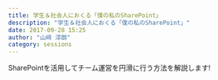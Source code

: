 ```yaml
---
title: 学生＆社会人におくる「僕の私のSharePoint」
description: "学生＆社会人におくる「僕の私のSharePoint」"
date: 2017-09-28 15:25
author: "山﨑 淳朗"
category: sessions
---
```

SharePointを活用してチーム運営を円滑に行う方法を解説します!

